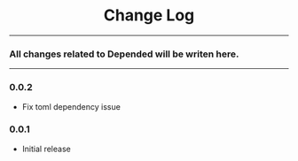 <div align="center">
	<h1>Change Log</h1>
</div>

---

### All changes related to Depended will be writen here.

---

### 0.0.2
- Fix toml dependency issue

### 0.0.1
- Initial release
